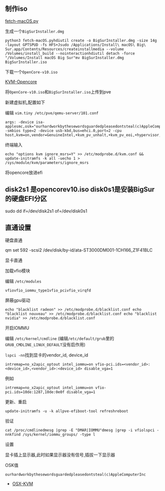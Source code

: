 ## [](https://blog.d2x3.cn/pve%E5%AE%89%E8%A3%85macOS-Big-Sur.html#%E5%88%B6%E4%BD%9Ciso "制作iso")制作iso

[fetch-macOS.py](https://raw.githubusercontent.com/kholia/OSX-KVM/master/fetch-macOS.py)

生成一个`BigSurInstaller.dmg`

```
python3 fetch-macOS.pyhdiutil create -o BigSurInstaller.dmg -size 14g -layout GPTSPUD -fs HFS+Jsudo /Applications/Install\ macOS\ Big\ Sur.app/Contents/Resources/createinstallmedia --volume /Volumes/install_build --nointeractionhdiutil detach -force "/Volumes/Install macOS Big Sur"mv BigSurInstaller.dmg BigSurInstaller.iso
```

下载一个`OpenCore-v10.iso`

[KVM-Opencore](https://github.com/thenickdude/KVM-Opencore)

将`OpenCore-v10.iso`和`BigSurInstaller.iso`上传到pve

新建虚拟机,配置如下

编辑 `vim.tiny /etc/pve/qemu-server/101.conf`

```
args: -device isa-applesmc,osk="ourhardworkbythesewordsguardedpleasedontsteal(c)AppleComputerInc" -smbios type=2 -device usb-kbd,bus=ehci.0,port=2 -cpu host,kvm=on,vendor=GenuineIntel,+kvm_pv_unhalt,+kvm_pv_eoi,+hypervisor,+invtsc
```

终端输入

```
echo "options kvm ignore_msrs=Y" >> /etc/modprobe.d/kvm.conf && update-initramfs -k all -uecho 1 > /sys/module/kvm/parameters/ignore_msrs
```

将opencore放进efi

## [](https://blog.d2x3.cn/pve%E5%AE%89%E8%A3%85macOS-Big-Sur.html#disk2s1-%E6%98%AFopencorev10-iso-disk0s1%E6%98%AF%E5%AE%89%E8%A3%85BigSur%E7%9A%84%E7%A1%AC%E7%9B%98EFI%E5%88%86%E5%8C%BA "disk2s1 是opencorev10.iso disk0s1是安装BigSur的硬盘EFI分区")disk2s1 是opencorev10.iso disk0s1是安装BigSur的硬盘EFI分区

sudo dd if=/dev/disk2s1 of=/dev/disk0s1

## [](https://blog.d2x3.cn/pve%E5%AE%89%E8%A3%85macOS-Big-Sur.html#%E7%9B%B4%E9%80%9A%E8%AE%BE%E7%BD%AE "直通设置")直通设置

硬盘直通

qm set 592 -scsi2 /dev/disk/by-id/ata-ST3000DM001-1CH166\_Z1F41BLC

显卡直通

加载vfio模块

编辑 `/etc/modules`

```
vfiovfio_iommu_type1vfio_pcivfio_virqfd
```

屏蔽gpu驱动

```
echo "blacklist radeon" >> /etc/modprobe.d/blacklist.conf echo "blacklist nouveau" >> /etc/modprobe.d/blacklist.conf echo "blacklist nvidia" >> /etc/modprobe.d/blacklist.conf
```

开启IOMMU

编辑 `/etc/kernel/cmdline` (编辑`/etc/default/grub`里的`GRUB_CMDLINE_LINUX_DEFAULT`没有启作用)

`lspci -nn`找到显卡的vendor\_id, device\_id

```
intremap=no_x2apic_optout intel_iommu=on vfio-pci.ids=<vendor_id>:<device_id>,<vendor_id>:<device_id> disable_vga=1
```

例如

```
intremap=no_x2apic_optout intel_iommu=on vfio-pci.ids=10de:1287,10de:0e0f disable_vga=1
```

更新、重启

```
update-initramfs -u -k allpve-efiboot-tool refreshreboot
```

验证

```
cat /proc/cmdlinedmesg |grep -E "DMAR|IOMMU"dmesg |grep -i vfiolspci -nnkfind /sys/kernel/iommu_groups/ -type l
```

设置

显卡插上显示器,此时如果显示器没有信号,插拔一下显示器

OSK值

`ourhardworkbythesewordsguardedpleasedontsteal(c)AppleComputerInc`

-   [OSX-KVM](https://github.com/kholia/OSX-KVM)